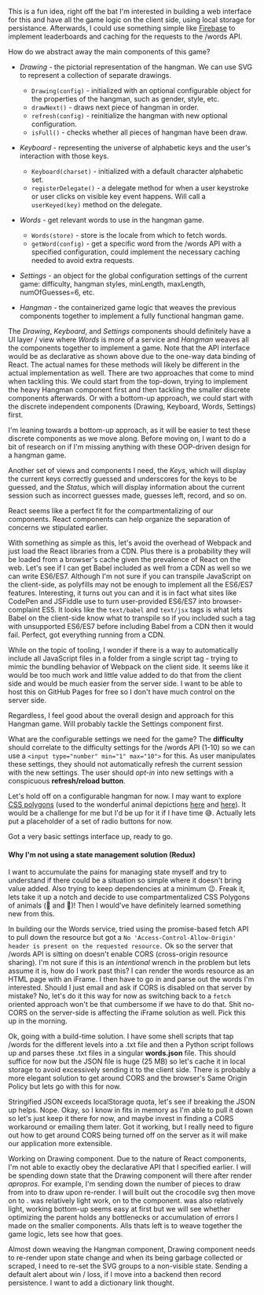 This is a fun idea, right off the bat I'm interested in building a web interface for this and have all the game logic on the client side, using local storage for persistance. Afterwards, I could use something simple like [Firebase](https://firebase.google.com) to implement leaderboards and caching for the requests to the /words API.

How do we abstract away the main components of this game?

- *Drawing* - the pictorial representation of the hangman. We can use SVG to represent a collection of separate drawings.
	- `Drawing(config)` - initialized with an optional configurable object for the properties of the hangman, such as gender, style, etc.
	- `drawNext()` - draws next piece of hangman in order.
	- `refresh(config)` - reinitialize the hangman with new optional configuration.
	- `isFull()` - checks whether all pieces of hangman have been draw.

- *Keyboard* - representing the universe of alphabetic keys and the user's interaction with those keys.
	- `Keyboard(charset)` - initialized with a default character alphabetic set.
	- `registerDelegate()` - a delegate method for when a user keystroke or user clicks on visible key event happens. Will call a `userKeyed(key)` method on the delegate.

- *Words* - get relevant words to use in the hangman game.
	- `Words(store)` - store is the locale from which to fetch words.
	- `getWord(config)` - get a specific word from the /words API with a specified configuration, could implement the necessary caching needed to avoid extra requests.

- *Settings* - an object for the global configuration settings of the current game: difficulty, hangman styles, minLength, maxLength, numOfGuesses=6, etc.

- *Hangman* - the containerized game logic that weaves the previous components together to implement a fully functional hangman game.

The _Drawing_, _Keyboard_, and _Settings_ components should definitely have a UI layer / view where _Words_ is more of a service and _Hangman_ weaves all the components together to implement a game. Note that the API interface would be as declarative as shown above due to the one-way data binding of React. The actual names for these methods will likely be different in the actual implementation as well. There are two approaches that come to mind when tackling this. We could start from the top-down, trying to implement the heavy Hangman component first and then tackling the smaller discrete components afterwards. Or with a bottom-up approach, we could start with the discrete independent components (Drawing, Keyboard, Words, Settings) first.

I'm leaning towards a bottom-up approach, as it will be easier to test these discrete components as we move along. Before moving on, I want to do a bit of research on if I'm missing anything with these OOP-driven design for a hangman game.

Another set of views and components I need, the *Keys*, which will display the current keys correctly guessed and underscores for the keys to be guessed, and the *Status*, which will display information about the current session such as incorrect guesses made, guesses left, record, and so on.

React seems like a perfect fit for the compartmentalizing of our components. React components can help organize the separation of concerns we stipulated earlier.

With something as simple as this, let's avoid the overhead of Webpack and just load the React libraries from a CDN. Plus there is a probability they will be loaded from a browser's cache given the prevalence of React on the web. Let's see if I can get Babel included as well from a CDN as well so we can write ES6/ES7. Although I'm not sure if you can transpile JavaScript on the client-side, as polyfills may not be enough to implement all the ES6/ES7 features. Interesting, it turns out you can and it is in fact what sites like CodePen and JSFiddle use to turn user-provided ES6/ES7 into browser-complaint ES5. It looks like the `text/babel` and `text/jsx` tags is what lets Babel on the client-side know what to transpile so if you included such a tag with unsupported ES6/ES7 before including Babel from a CDN then it would fail. Perfect, got everything running from a CDN.

While on the topic of tooling, I wonder if there is a way to automatically include all JavaScript files in a folder from a single script tag - trying to mimic the bundling behavior of Webpack on the client side. It seems like it would be too much work and little value added to do that from the client side and would be much easier from the server side. I want to be able to host this on GitHub Pages for free so  I don't have much control on the server side.

Regardless, I feel good about the overall design and approach for this Hangman game. Will probably tackle the Settings component first.

What are the configurable settings we need for the game? The **difficulty** should correlate to the difficulty settings for the /words API (1-10) so we can use a `<input type="number" min="1" max="10">` for this. As user manipulates these settings, they should not automatically refresh the current session with the new settings. The user should _opt-in_ into new settings with a conspicuous **refresh/reload button**.

Let's hold off on a configurable hangman for now. I may want to explore [CSS polygons]() (used to the wonderful animal depictions [here](http://species-in-pieces.com/#) and [here](http://interviewing.io/employers/)). It would be a challenge for me but I'd be up for it if I have time 😅. Actually lets put a placeholder of a set of radio buttons for now.

Got a very basic settings interface up, ready to go.

#### Why I'm not using a state management solution (Redux)

I want to accumulate the pains for managing state myself and try to understand if there could be a situation so simple where it doesn't bring value added. Also trying to keep dependencies at a minimum 😉. Freak it, lets take it up a notch and decide to use compartmentalized CSS Polygons of animals (🦁 and 🐊)! Then I would've have definitely learned something new from this.

In building our the Words service, tried using the promise-based fetch API to pull down the resource but got a `No 'Access-Control-Allow-Origin' header is present on the requested resource.` Ok so the server that /words API is sitting on doesn't enable CORS (cross-origin resource sharing). I'm not sure if this is an _intentional_ wrench in the problem but lets assume it is, how do I work past this? I can render the words resource as an HTML page with an iFrame. I then have to go in and parse out the words I'm interested. Should I just email and ask if CORS is disabled on that server by mistake? No, let's do it this way for now as switching back to a `fetch` oriented approach won't be that cumbersome if we have to do that. Shit no-CORS on the server-side is affecting the iFrame solution as well. Pick this up in the morning.

Ok, going with a build-time solution. I have some shell scripts that tap /words for the different levels into a .txt file and then a Python script follows up and parses these .txt files in a singular **words.json** file. This should suffice for now but the JSON file is huge (25 MB) so let's cache it in local storage to avoid excessively sending it to the client side. There is probably a more elegant solution to get around CORS and the browser's Same Origin Policy but lets go with this for now.

Stringified JSON exceeds localStorage quota, let's see if breaking the JSON up helps. Nope. Okay, so I know in fits in memory as I'm able to pull it down so let's just keep it there for now, and maybe invest in finding a CORS workaround or emailing them later. Got it working, but I really need to figure out how to get around CORS being turned off on the server as it will make our application more extensible.

Working on Drawing component. Due to the nature of React components, I'm not able to exactly obey the declarative API that I specified earlier. I will be spending down state that the Drawing component will there after render _apropros_. For example, I'm sending down the number of pieces to draw from <Hangman /> into <Drawing /> to draw upon re-render. I will built out the crocodile svg then move on to <Keyboard />. <Keyboard /> was relatively light work, on to the <Keys /> component. <Keys /> was also relatively light, working bottom-up seems easy at first but we will see whether optimizing the parent <Hangman /> holds any bottlenecks or accumulation of errors I made on the smaller components. Alls thats left is to weave together the game logic, lets see how that goes.

Almost down weaving the Hangman component, Drawing component needs to re-render upon state change and when its being garbage collected or scraped, I need to re-set the SVG groups to a non-visible state. Sending a default alert about win / loss, if I move into a backend then record persistence. I want to add a dictionary link thought.
